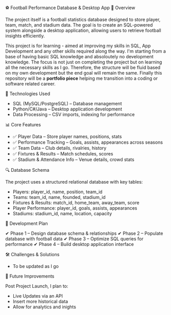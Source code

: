 ⚽ Football Performance Database & Desktop App
📌 Overview

The project itself is a football statistics database designed to store player, team, match, and stadium data. The goal is to create an SQL-powered system alongside a desktop application, allowing users to retrieve football insights efficiently.

This project is for learning - aimed at improving my skills in SQL, App Development and any other skills required along the way. I'm starting from a base of having basic SQL knowledge and absoloutely no development knowledge. The focus is not just on completing the project but on learning all the necessary skills as I go. Therefore, the structure will be fluid based on my own development but the end goal will remain the same. Finally this repository will be a **portfolio piece** helping me transition into a coding or software related career.

🔧 Technologies Used
- SQL (MySQL/PostgreSQL) – Database management
- Python/C#/Java – Desktop application development
- Data Processing – CSV imports, indexing for performance
  
📊 Core Features

- ✅ Player Data – Store player names, positions, stats
- ✅ Performance Tracking – Goals, assists, appearances across seasons
- ✅ Team Data – Club details, rivalries, history
- ✅ Fixtures & Results – Match schedules, scores
- ✅ Stadium & Attendance Info – Venue details, crowd stats
  
🔍 Database Schema

The project uses a structured relational database with key tables:
- Players: player_id, name, position, team_id
- Teams: team_id, name, founded, stadium_id
- Fixtures & Results: match_id, home_team, away_team, score
- Player Performance: player_id, goals, assists, appearances
- Stadiums: stadium_id, name, location, capacity
  
🚀 Development Plan

✔ Phase 1 – Design database schema & relationships
✔ Phase 2 – Populate database with football data
✔ Phase 3 – Optimize SQL queries for performance
✔ Phase 4 – Build desktop application interface

🛠 Challenges & Solutions

- To be updated as I go

🎯 Future Improvements

Post Project Launch, I plan to:

- Live Updates via an API
- Insert more historical data
- Allow for analytics and inights
